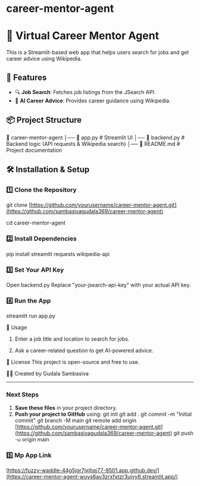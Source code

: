# career-mentor-agent

# 💼 Virtual Career Mentor Agent

This is a Streamlit-based web app that helps users search for jobs and get career advice using Wikipedia.

## 🚀 Features
- 🔍 **Job Search**: Fetches job listings from the JSearch API.
- 🤖 **AI Career Advice**: Provides career guidance using Wikipedia.

## 📦 Project Structure
📁 career-mentor-agent │── 📄 app.py # Streamlit UI │── 📄 backend.py # Backend logic (API requests & Wikipedia search) │── 📄 README.md # Project documentation


## 🛠️ Installation & Setup
### 1️⃣ Clone the Repository
git clone [https://github.com/yourusername/career-mentor-agent.git](https://github.com/sambasivagudala369/career-mentor-agent)

cd career-mentor-agent

### 2️⃣ Install Dependencies
pip install streamlit requests wikipedia-api

### 3️⃣ Set Your API Key
Open backend.py
Replace "your-jsearch-api-key" with your actual API key.

### 4️⃣ Run the App
streamlit run app.py

🎯 Usage
1. Enter a job title and location to search for jobs.

2. Ask a career-related question to get AI-powered advice.

📜 License
This project is open-source and free to use.

👨‍💻 Created by Gudala Sambasiva


---

### **Next Steps**
1. **Save these files** in your project directory.
2. **Push your project to GitHub** using:
   git init
   git add .
   git commit -m "Initial commit"
   git branch -M main
   git remote add origin [https://github.com/yourusername/career-mentor-agent.git](https://github.com/sambasivagudala369/career-mentor-agent)
   git push -u origin main

### 5️⃣ Mp App Link
[https://fuzzy-waddle-44g5jgr7jxjhqj77-8501.app.github.dev/](https://career-mentor-agent-wuys6av3zrxfxtzr3ujvy6.streamlit.app/)

